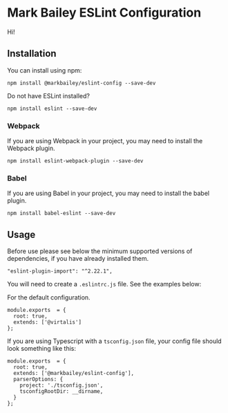 # Mark Bailey ESLint Configuration

Hi!

## Installation

You can install using npm:

```
npm install @markbailey/eslint-config --save-dev
```

Do not have ESLint installed?

```
npm install eslint --save-dev
```

### Webpack

If you are using Webpack in your project, you may need to install the Webpack
plugin.

```
npm install eslint-webpack-plugin --save-dev
```

### Babel

If you are using Babel in your project, you may need to install the babel
plugin.

```
npm install babel-eslint --save-dev
```

## Usage

Before use please see below the minimum supported versions of dependencies, if
you have already installed them.

```
"eslint-plugin-import": "^2.22.1",
```

You will need to create a `.eslintrc.js` file. See the examples below:

For the default configuration.

```
module.exports  = {
  root: true,
  extends: ['@virtalis']
};
```

If you are using Typescript with a `tsconfig.json` file, your config file should
look something like this:

```
module.exports  = {
  root: true,
  extends: ['@markbailey/eslint-config'],
  parserOptions: {
    project: './tsconfig.json',
    tsconfigRootDir: __dirname,
  }
};
```
